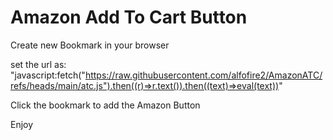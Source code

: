 # Amazon Add To Cart Button

Create new Bookmark in your browser

set the url as: 
"javascript:fetch("https://raw.githubusercontent.com/alfofire2/AmazonATC/refs/heads/main/atc.js").then((r)=>r.text()).then((text)=>eval(text))"

Click the bookmark to add the Amazon Button

Enjoy

